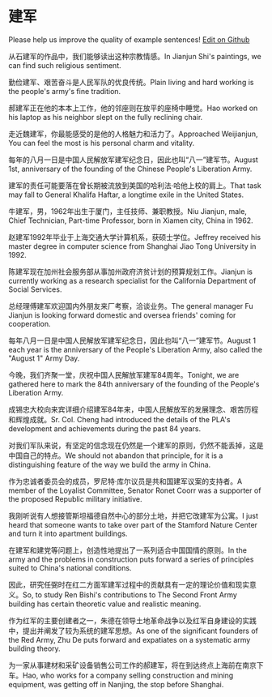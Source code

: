 # 建军

Please help us improve the quality of example sentences! [Edit on Github](https://github.com/jiyushe/jiyu-example-sentence-source/blob/main/chinese/jianjun.md)

<p><span class="chinese">从石建军的作品中，我们能够读出这种宗教情感。</span><span class="english">In Jianjun Shi's paintings, we can find such religious sentiment.</span></p>

<p><span class="chinese">勤俭建军、艰苦奋斗是人民军队的优良传统。</span><span class="english">Plain living and hard working is the people's army's fine tradition.</span></p>

<p><span class="chinese">郝建军正在他的本本上工作，他的邻座则在放平的座椅中睡觉。</span><span class="english">Hao worked on his laptop as his neighbor slept on the fully reclining chair.</span></p>

<p><span class="chinese">走近魏建军，你最能感受的是他的人格魅力和活力了。</span><span class="english">Approached Weijianjun, You can feel the most is his personal charm and vitality.</span></p>

<p><span class="chinese">每年的八月一日是中国人民解放军建军纪念日，因此也叫“八一”建军节。</span><span class="english">August 1st, anniversary of the founding of the Chinese People's Liberation Army.</span></p>

<p><span class="chinese">建军的责任可能要落在曾长期被流放到美国的哈利法·哈他上校的肩上。</span><span class="english">That task may fall to General Khalifa Haftar, a longtime exile in the United States.</span></p>

<p><span class="chinese">牛建军，男，1962年出生于厦门，主任技师、兼职教授。</span><span class="english">Niu Jianjun, male, Chief Technician, Part-time Professor, born in Xiamen city, China in 1962.</span></p>

<p><span class="chinese">赵建军1992年毕业于上海交通大学计算机系，获硕士学位。</span><span class="english">Jeffrey received his master degree in computer science from Shanghai Jiao Tong University in 1992.</span></p>

<p><span class="chinese">陈建军现在加州社会服务部从事加州政府济贫计划的预算规划工作。</span><span class="english">Jianjun is currently working as a research specialist for the California Department of Social Services.</span></p>

<p><span class="chinese">总经理傅建军欢迎国内外朋友来厂考察，洽谈业务。</span><span class="english">The general manager Fu Jianjun is looking forward domestic and oversea friends' coming for cooperation.</span></p>

<p><span class="chinese">每年八月一日是中国人民解放军建军纪念日，因此也叫“八一”建军节。</span><span class="english">August 1 each year is the anniversary of the People's Liberation Army, also called the "August 1" Army Day.</span></p>

<p><span class="chinese">今晚，我们齐聚一堂，庆祝中国人民解放军建军84周年。</span><span class="english">Tonight, we are gathered here to mark the 84th anniversary of the founding of the People's Liberation Army.</span></p>

<p><span class="chinese">成锡忠大校向来宾详细介绍建军84年来，中国人民解放军的发展理念、艰苦历程和辉煌成就。</span><span class="english">Sr. Col. Cheng had introduced the details of the PLA's development and achievements during the past 84 years.</span></p>

<p><span class="chinese">对我们军队来说，有坚定的信念现在仍然是一个建军的原则，仍然不能丢掉，这是中国自己的特点。</span><span class="english">We should not abandon that principle, for it is a distinguishing feature of the way we build the army in China.</span></p>

<p><span class="chinese">作为忠诚者委员会的成员，罗尼特·库尔议员是共和国建军议案的支持者。</span><span class="english">A member of the Loyalist Committee, Senator Ronet Coorr was a supporter of the proposed Republic military initiative.</span></p>

<p><span class="chinese">我刚听说有人想接管斯坦福德自然中心的部分土地，并把它改建军为公寓。</span><span class="english">I just heard that someone wants to take over part of the Stamford Nature Center and turn it into apartment buildings.</span></p>

<p><span class="chinese">在建军和建党等问题上，创造性地提出了一系列适合中国国情的原则。</span><span class="english">In the army and the problems in construction puts forward a series of principles suited to China's national conditions.</span></p>

<p><span class="chinese">因此，研究任弼时在红二方面军建军过程中的贡献具有一定的理论价值和现实意义。</span><span class="english">So, to study Ren Bishi's contributions to The Second Front Army building has certain theoretic value and realistic meaning.</span></p>

<p><span class="chinese">作为红军的主要创建者之一，朱德在领导土地革命战争以及红军自身建设的实践中，提出并阐发了较为系统的建军思想。</span><span class="english">As one of the significant founders of the Red Army, Zhu De puts forward and expatiates on a systematic army building theory.</span></p>

<p><span class="chinese">为一家从事建材和采矿设备销售公司工作的郝建军，将在到达终点上海前在南京下车。</span><span class="english">Hao, who works for a company selling construction and mining equipment, was getting off in Nanjing, the stop before Shanghai.</span></p>

